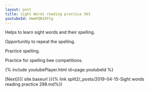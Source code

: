 ```yaml
---
layout: post
title: Sight Words reading practice 363
youtubeId: HmmPQN1EFCg
---
```

 
 
Helps to learn sight words and their spelling.

Opportunitiy to repeat the spelling. 

Practice spelling. 
 
Practice for spelling bee competitions. 
 
{% include youtubePlayer.html id=page.youtubeId %}
 
 

[Next]({{ site.baseurl }}{% link  split2/_posts/2019-04-15-Sight words reading practice 298.md%})
 

